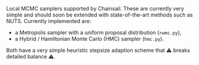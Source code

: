Local MCMC samplers supported by Chainsail.
These are currently very simple and should soon be extended with state-of-the-art methods such as NUTS.
Currently implemented are:
- a Metropolis sampler with a uniform proposal distribution (`rwmc.py`),
- a Hybrid / Hamiltonian Monte Carlo (HMC) sampler (`hmc.py`).

Both have a very simple heuristic stepsize adaption scheme that :warning: breaks detailed balance :warning:.
